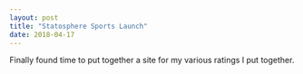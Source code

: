 ```yaml
---
layout: post
title: "Statosphere Sports Launch"
date: 2018-04-17
---
```


Finally found time to put together a site for my various ratings I put together. 
